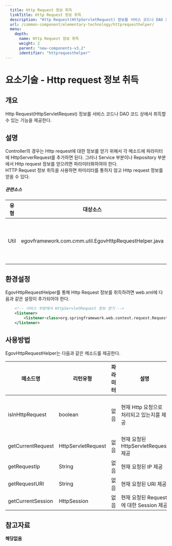 ```yaml
---
  title: Http Request 정보 취득
  linkTitle: Http Request 정보 취득
  description: "Http Request(HttpServletRequest) 정보를 서비스 코드나 DAO 코드 상에서 취득할 수 있는 기능을 제공한다."
  url: /common-component/elementary-technology/httprequesthelper/
  menu:
    depth:
      name: Http Request 정보 취득
      weight: 2
      parent: "new-components-v3.2"
      identifier: "httprequesthelper"
---
```




# 요소기술 - Http request 정보 취득

## 개요

 Http Request(HttpServletRequest) 정보를 서비스 코드나 DAO 코드 상에서 취득할 수 있는 기능을 제공한다.

## 설명

 Controller의 경우는 Http request에 대한 정보를 얻기 위해서 각 메소드에 파라미터에 HttpServerRequest를 추가하면 된다. 그러나 Service 부분이나 Repository 부분에서 Http request 정보를 얻으려면 파라미터화하여야 한다.  
HTTP Request 정보 취득을 사용하면 파미리터를 통하지 않고 Http request 정보를 얻을 수 있다.

##### 관련소스

| 유형 | 대상소스 | 설명 | 비고 |
| --- | --- | --- | --- |
| Util | egovframework.com.cmm.util.EgovHttpRequestHelper.java | Http Request 정보 취득 처리 관련 유틸리티 |  |

## 환경설정

 EgovHttpRequestHelper를 통해 Http Request 정보를 취득하려면 web.xml에 다음과 같은 설정이 추가되어야 한다.

```xml
  	<!-- 서비스 부분에서 HttpServletRequest 정보 얻기 -->
	<listener>
		<listener-class>org.springframework.web.context.request.RequestContextListener</listener-class>
	</listener>
```

## 사용방법

 EgovHttpRequestHelper는 다음과 같은 메소드를 제공한다.

| 메소드명 | 리턴유형 | 파라미터 | 설명 | 비고 |
| --- | --- | --- | --- | --- |
| isInHttpRequest | boolean | 없음 | 현재 Http 요청으로 처리되고 있는지를 제공 | 스케줄러 등의 같이 자체적인 Thread로 호출되는 경우는 HttpServletRequest 제공 불가 |
| getCurrentRequest | HttpServletRequest | 없음 | 현재 요청된 HttpServletRequest 제공 |  |
| getRequestIp | String | 없음 | 현재 요청된 IP 제공 |  |
| getRequestURI | String | 없음 | 현재 요청된 URI 제공 |  |
| getCurrentSession | HttpSession | 없음 | 현재 요청된 Request에 대한 Session 제공 |  |

## 참고자료

 **해당없음**